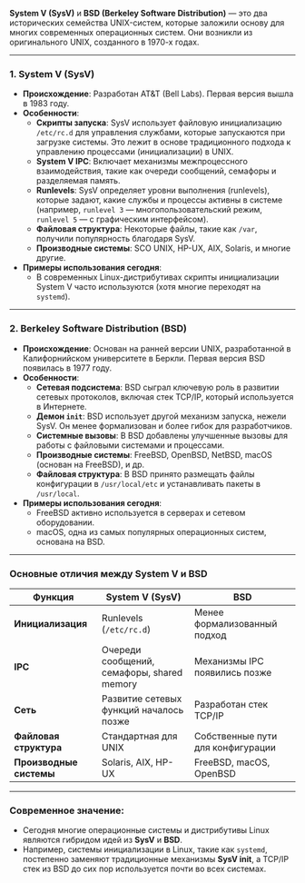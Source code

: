 **System V (SysV)** и **BSD (Berkeley Software Distribution)** — это два исторических семейства UNIX-систем, которые заложили основу для многих современных операционных систем. Они возникли из оригинального UNIX, созданного в 1970-х годах.

---

### 1. **System V (SysV)**

* **Происхождение**: Разработан AT&T (Bell Labs). Первая версия вышла в 1983 году.
* **Особенности**:
  * **Скрипты запуска**: SysV использует файловую инициализацию `/etc/rc.d` для управления службами, которые запускаются при загрузке системы. Это лежит в основе традиционного подхода к управлению процессами (инициализации) в UNIX.
  * **System V IPC**: Включает механизмы межпроцессного взаимодействия, такие как очереди сообщений, семафоры и разделяемая память.
  * **Runlevels**: SysV определяет уровни выполнения (runlevels), которые задают, какие службы и процессы активны в системе (например, `runlevel 3` — многопользовательский режим, `runlevel 5` — с графическим интерфейсом).
  * **Файловая структура**: Некоторые файлы, такие как `/var`, получили популярность благодаря SysV.
  * **Производные системы**: SCO UNIX, HP-UX, AIX, Solaris, и многие другие.
* **Примеры использования сегодня**:
  * В современных Linux-дистрибутивах скрипты инициализации System V часто используются (хотя многие переходят на `systemd`).

---

### 2. **Berkeley Software Distribution (BSD)**

* **Происхождение**: Основан на ранней версии UNIX, разработанной в Калифорнийском университете в Беркли. Первая версия BSD появилась в 1977 году.
* **Особенности**:
  * **Сетевая подсистема**: BSD сыграл ключевую роль в развитии сетевых протоколов, включая стек TCP/IP, который используется в Интернете.
  * **Демон `init`**: BSD использует другой механизм запуска, нежели SysV. Он менее формализован и более гибок для разработчиков.
  * **Системные вызовы**: В BSD добавлены улучшенные вызовы для работы с файловыми системами и процессами.
  * **Производные системы**: FreeBSD, OpenBSD, NetBSD, macOS (основан на FreeBSD), и др.
  * **Файловая структура**: В BSD принято размещать файлы конфигурации в `/usr/local/etc` и устанавливать пакеты в `/usr/local`.
* **Примеры использования сегодня**:
  * FreeBSD активно используется в серверах и сетевом оборудовании.
  * macOS, одна из самых популярных операционных систем, основана на BSD.

---

### Основные отличия между System V и BSD


| **Функция**                        | **System V (SysV)**                                                        | **BSD**                                                         |
| ----------------------------------------- | -------------------------------------------------------------------------- | --------------------------------------------------------------- |
| **Инициализация**            | Runlevels (`/etc/rc.d`)                                                    | Менее формализованный подход          |
| **IPC**                                   | Очереди сообщений, семафоры, shared memory         | Механизмы IPC появились позже            |
| **Сеть**                              | Развитие сетевых функций началось позже | Разработан стек TCP/IP                            |
| **Файловая структура**   | Стандартная для UNIX                                         | Собственные пути для конфигурации |
| **Производные системы** | Solaris, AIX, HP-UX                                                        | FreeBSD, macOS, OpenBSD                                         |

---

### Современное значение:

* Сегодня многие операционные системы и дистрибутивы Linux являются гибридом идей из **SysV** и **BSD**.
* Например, системы инициализации в Linux, такие как `systemd`, постепенно заменяют традиционные механизмы **SysV init**, а TCP/IP стек из BSD до сих пор используется почти во всех системах.

